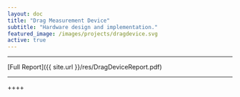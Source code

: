 ```yaml
---
layout: doc
title: "Drag Measurement Device"
subtitle: "Hardware design and implementation."
featured_image: /images/projects/dragdevice.svg
active: true
---
```


* * *
[Full Report]({{ site.url }}/res/DragDeviceReport.pdf)
* * *

++++
